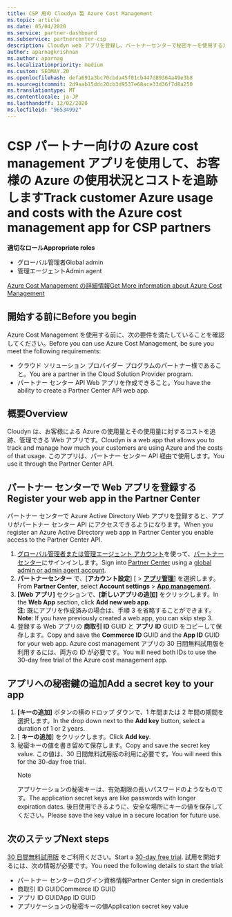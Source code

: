 ```yaml
---
title: CSP 用の Cloudyn 製 Azure Cost Management
ms.topic: article
ms.date: 05/04/2020
ms.service: partner-dashboard
ms.subservice: partnercenter-csp
description: Cloudyn web アプリを登録し、パートナーセンターで秘密キーを使用する方法について説明します。これにより、アプリを使用して、お客様の Azure の使用状況とコストを追跡することができます。
author: aparnagkrishnan
ms.author: aparnag
ms.localizationpriority: medium
ms.custom: SEOMAY.20
ms.openlocfilehash: defa691a3bc70cbda45f01cb447d89364a49e3b8
ms.sourcegitcommit: 2d9aab15ddc20cb3d9537e68ace33d36f7d8a250
ms.translationtype: MT
ms.contentlocale: ja-JP
ms.lasthandoff: 12/02/2020
ms.locfileid: "96534992"
---
```

# <a name="track-customer-azure-usage-and-costs-with-the-azure-cost-management-app-for-csp-partners"></a><span data-ttu-id="c8848-103">CSP パートナー向けの Azure cost management アプリを使用して、お客様の Azure の使用状況とコストを追跡します</span><span class="sxs-lookup"><span data-stu-id="c8848-103">Track customer Azure usage and costs with the Azure cost management app for CSP partners</span></span>  

<span data-ttu-id="c8848-104">**適切なロール**</span><span class="sxs-lookup"><span data-stu-id="c8848-104">**Appropriate roles**</span></span>

- <span data-ttu-id="c8848-105">グローバル管理者</span><span class="sxs-lookup"><span data-stu-id="c8848-105">Global admin</span></span>
- <span data-ttu-id="c8848-106">管理エージェント</span><span class="sxs-lookup"><span data-stu-id="c8848-106">Admin agent</span></span>

[<span data-ttu-id="c8848-107">Azure Cost Management の詳細情報</span><span class="sxs-lookup"><span data-stu-id="c8848-107">Get More information about Azure Cost Management</span></span>](https://go.microsoft.com/fwlink/p/?linkid=857893)

## <a name="before-you-begin"></a><span data-ttu-id="c8848-108">開始する前に</span><span class="sxs-lookup"><span data-stu-id="c8848-108">Before you begin</span></span>
<span data-ttu-id="c8848-109">Azure Cost Management を使用する前に、次の要件を満たしていることを確認してください。</span><span class="sxs-lookup"><span data-stu-id="c8848-109">Before you can use Azure Cost Management, be sure you meet the following requirements:</span></span>

- <span data-ttu-id="c8848-110">クラウド ソリューション プロバイダー プログラムのパートナー様であること。</span><span class="sxs-lookup"><span data-stu-id="c8848-110">You are a partner in the Cloud Solution Provider program.</span></span>
- <span data-ttu-id="c8848-111">パートナー センター API Web アプリを作成できること。</span><span class="sxs-lookup"><span data-stu-id="c8848-111">You have the ability to create a Partner Center API web app.</span></span>

## <a name="overview"></a><span data-ttu-id="c8848-112">概要</span><span class="sxs-lookup"><span data-stu-id="c8848-112">Overview</span></span>

<span data-ttu-id="c8848-113">Cloudyn は、お客様による Azure の使用量とその使用量に対するコストを追跡、管理できる Web アプリです。</span><span class="sxs-lookup"><span data-stu-id="c8848-113">Cloudyn is a web app that allows you to track and manage how much your customers are using Azure and the costs of that usage.</span></span> <span data-ttu-id="c8848-114">このアプリは、パートナー センター API 経由で使用します。</span><span class="sxs-lookup"><span data-stu-id="c8848-114">You use it through the Partner Center API.</span></span>

## <a name="register-your-web-app-in-the-partner-center"></a><span data-ttu-id="c8848-115">パートナー センターで Web アプリを登録する</span><span class="sxs-lookup"><span data-stu-id="c8848-115">Register your web app in the Partner Center</span></span>
<span data-ttu-id="c8848-116">パートナー センターで Azure Active Directory Web アプリを登録すると、アプリがパートナー センター API にアクセスできるようになります。</span><span class="sxs-lookup"><span data-stu-id="c8848-116">When you register an Azure Active Directory web app in Partner Center you enable access to the Partner Center API.</span></span> 
1.  <span data-ttu-id="c8848-117">[グローバル管理者または管理エージェント アカウント](create-user-accounts-and-set-permissions.md)を使って、[パートナー センター](https://partnercenter.microsoft.com/pcv/dashboard/overview)にサインインします。</span><span class="sxs-lookup"><span data-stu-id="c8848-117">Sign into [Partner Center](https://partnercenter.microsoft.com/pcv/dashboard/overview) using a [global admin or admin agent account](create-user-accounts-and-set-permissions.md).</span></span>
2.  <span data-ttu-id="c8848-118">**パートナーセンター** で、[**アカウント設定**] [ &gt; **[アプリ管理](https://partnercenter.microsoft.com/pcv/apiintegration/appmanagement)**] を選択します。</span><span class="sxs-lookup"><span data-stu-id="c8848-118">From **Partner Center**, select **Account settings** &gt; **[App management](https://partnercenter.microsoft.com/pcv/apiintegration/appmanagement)**.</span></span>
3.  <span data-ttu-id="c8848-119">**[Web アプリ]** セクションで、**[新しいアプリの追加]** をクリックします。</span><span class="sxs-lookup"><span data-stu-id="c8848-119">In the **Web App** section, click **Add new web app**.</span></span>
<br> <span data-ttu-id="c8848-120">**注**: 既にアプリを作成済みの場合は、手順 3 を省略することができます。</span><span class="sxs-lookup"><span data-stu-id="c8848-120">**Note**: If you have previously created a web app, you can skip step 3.</span></span>
4.  <span data-ttu-id="c8848-121">登録する Web アプリの **商取引 ID** GUID と **アプリ ID** GUID をコピーして保存します。</span><span class="sxs-lookup"><span data-stu-id="c8848-121">Copy and save the **Commerce ID** GUID and the **App ID** GUID for your web app.</span></span> <span data-ttu-id="c8848-122">Azure cost management アプリの 30 日間無料試用版を利用するには、両方の ID が必要です。</span><span class="sxs-lookup"><span data-stu-id="c8848-122">You will need both IDs to use the 30-day free trial of the Azure cost management app.</span></span>

## <a name="add-a-secret-key-to-your-app"></a><span data-ttu-id="c8848-123">アプリへの秘密鍵の追加</span><span class="sxs-lookup"><span data-stu-id="c8848-123">Add a secret key to your app</span></span>
1. <span data-ttu-id="c8848-124">**[キーの追加]** ボタンの横のドロップ ダウンで、1 年間または 2 年間の期間を選択します。</span><span class="sxs-lookup"><span data-stu-id="c8848-124">In the drop down next to the **Add key** button, select a duration of 1 or 2 years.</span></span>
2. <span data-ttu-id="c8848-125">[ **キーの追加**] をクリックします。</span><span class="sxs-lookup"><span data-stu-id="c8848-125">Click **Add key**.</span></span> 
3. <span data-ttu-id="c8848-126">秘密キーの値を書き留めて保存します。</span><span class="sxs-lookup"><span data-stu-id="c8848-126">Copy and save the secret key value.</span></span> <span data-ttu-id="c8848-127">この値は、30 日間無料試用版の利用に必要です。</span><span class="sxs-lookup"><span data-stu-id="c8848-127">You will need this for the 30-day free trial.</span></span><br>
   > [!NOTE]  
   > <span data-ttu-id="c8848-128">アプリケーションの秘密キーは、有効期限の長いパスワードのようなものです。</span><span class="sxs-lookup"><span data-stu-id="c8848-128">The application secret keys are like passwords with longer expiration dates.</span></span> <span data-ttu-id="c8848-129">後日使用できるように、安全な場所にキーの値を保存してください。</span><span class="sxs-lookup"><span data-stu-id="c8848-129">Please save the key value in a secure location for future use.</span></span>

## <a name="next-steps"></a><span data-ttu-id="c8848-130">次のステップ</span><span class="sxs-lookup"><span data-stu-id="c8848-130">Next steps</span></span>
<span data-ttu-id="c8848-131">[30 日間無料試用版](https://go.microsoft.com/fwlink/?linkid=857895) をご利用ください。</span><span class="sxs-lookup"><span data-stu-id="c8848-131">Start a [30-day free trial](https://go.microsoft.com/fwlink/?linkid=857895).</span></span>
<span data-ttu-id="c8848-132">試用を開始するには、次の情報が必要です。</span><span class="sxs-lookup"><span data-stu-id="c8848-132">You need the following details to start the trial:</span></span>
- <span data-ttu-id="c8848-133">パートナー センターのログイン資格情報</span><span class="sxs-lookup"><span data-stu-id="c8848-133">Partner Center sign in credentials</span></span>
- <span data-ttu-id="c8848-134">商取引 ID GUID</span><span class="sxs-lookup"><span data-stu-id="c8848-134">Commerce ID GUID</span></span>
- <span data-ttu-id="c8848-135">アプリ ID GUID</span><span class="sxs-lookup"><span data-stu-id="c8848-135">App ID GUID</span></span>
- <span data-ttu-id="c8848-136">アプリケーションの秘密キーの値</span><span class="sxs-lookup"><span data-stu-id="c8848-136">Application secret key value</span></span>
